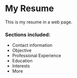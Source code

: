 <h1>My Resume </h1>
<p>This is my resume in a web page.</p>

<h3>Sections included:</h3>
<ul>
<li>Contact information</li>
<li>Objective</li>
<li>Professional Experience</li>
<li>Education</li>
<li>Interests</li>
<li>More</li>
</ul>